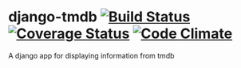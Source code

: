 # django-tmdb [![Build Status](https://travis-ci.org/rbeagrie/django-tmdb.svg?branch=master)](https://travis-ci.org/rbeagrie/django-tmdb) [![Coverage Status](https://coveralls.io/repos/github/rbeagrie/django-tmdb/badge.svg?branch=master)](https://coveralls.io/github/rbeagrie/django-tmdb?branch=master) [![Code Climate](https://codeclimate.com/github/rbeagrie/django-tmdb/badges/gpa.svg)](https://codeclimate.com/github/rbeagrie/django-tmdb)
A django app for displaying information from tmdb
